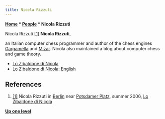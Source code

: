 ```yaml
---
title: Nicola Rizzuti
---
```

**[Home](Home "Home") \* [People](People "People") \* Nicola Rizzuti**



 [](http://lozibaldonedinicola.blogspot.com/) Nicola Rizzuti <a id="cite-note-1" href="#cite-ref-1">[1]</a> 
**Nicola Rizzuti**,  

an Italian computer chess programmer and author of the chess engines [Gargamella](Gargamella "Gargamella") and [Mizar](index.php?title=Mizar&action=edit&redlink=1 "Mizar (page does not exist)"). 
Nicola also maintained a blog about computer chess and game theory. 






* [Lo Zibaldone di Nicola](http://lozibaldonedinicola.blogspot.com/)
* [Lo Zibaldone di Nicola: English](http://lozibaldonedinicola.blogspot.com/search/label/English)


## References


1. <a id="cite-ref-1" href="#cite-note-1">[1]</a> Nicola Rizzuti in [Berlin](https://en.wikipedia.org/wiki/Berlin) near [Potsdamer Platz](https://en.wikipedia.org/wiki/Potsdamer_Platz), summer 2006, [Lo Zibaldone di Nicola](http://lozibaldonedinicola.blogspot.com/)

**[Up one level](People "People")**







 
